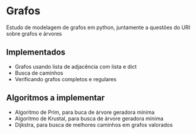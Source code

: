 # Grafos
Estudo de modelagem de grafos em python, juntamente a questões do URI sobre grafos e árvores
## Implementados
<ul>
  <li>Grafos usando lista de adjacência com lista e dict </li>
  <li>Busca de caminhos</li>
  <li>Verificando grafos completos e regulares </li>
</ul>

## Algoritmos a implementar 
<ul>
  <li>Algoritmo de Prim, para buca de árvore geradora mínima </li>
  <li>Algoritmo de Krustal, para busca de árvore geradora mínima </li>
  <li>Dijkstra, para busca de melhores caminhos em grafos valorados </li>
</ul>
